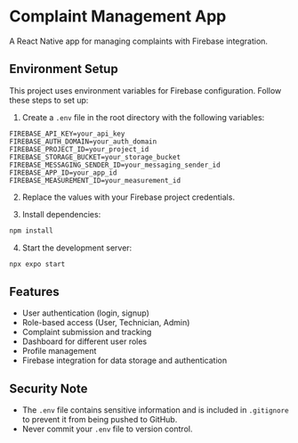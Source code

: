 # Complaint Management App

A React Native app for managing complaints with Firebase integration.

## Environment Setup

This project uses environment variables for Firebase configuration. Follow these steps to set up:

1. Create a `.env` file in the root directory with the following variables:

```
FIREBASE_API_KEY=your_api_key
FIREBASE_AUTH_DOMAIN=your_auth_domain
FIREBASE_PROJECT_ID=your_project_id
FIREBASE_STORAGE_BUCKET=your_storage_bucket
FIREBASE_MESSAGING_SENDER_ID=your_messaging_sender_id
FIREBASE_APP_ID=your_app_id
FIREBASE_MEASUREMENT_ID=your_measurement_id
```

2. Replace the values with your Firebase project credentials.

3. Install dependencies:
```bash
npm install
```

4. Start the development server:
```bash
npx expo start
```

## Features

- User authentication (login, signup)
- Role-based access (User, Technician, Admin)
- Complaint submission and tracking
- Dashboard for different user roles
- Profile management
- Firebase integration for data storage and authentication

## Security Note

- The `.env` file contains sensitive information and is included in `.gitignore` to prevent it from being pushed to GitHub.
- Never commit your `.env` file to version control.